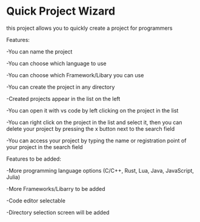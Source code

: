 
# Quick Project Wizard

this project allows you to quickly create a project for programmers

Features:

-You can name the project

-You can choose which language to use

-You can choose which Framework/Libary you can use

-You can create the project in any directory

-Created projects appear in the list on the left

-You can open it with vs code by left clicking on the project in the list

-You can right click on the project in the list and select it, then you can delete your project by pressing the x button next to the search field

-You can access your project by typing the name or registration point of your project in the search field

Features to be added:

-More programming language options (C/C++, Rust, Lua, Java, JavaScript, Julia)

-More Frameworks/Libarry to be added

-Code editor selectable

-Directory selection screen will be added
